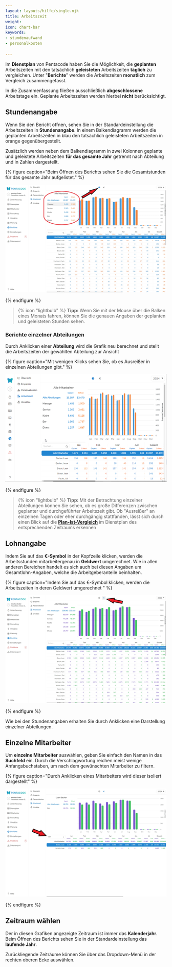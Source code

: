 ```yaml
---
layout: layouts/hilfe/single.njk
title: Arbeitszeit
weight: 
icon: chart-bar
keywords:
- stundenaufwand
- personalkosten

---
```

Im **Dienstplan** von Pentacode haben Sie die Möglichkeit, die **geplanten** Arbeitszeiten mit den tatsächlich **geleisteten** Arbeitszeiten **täglich** zu vergleichen. Unter "**Berichte**" werden die Arbeitszeiten **monatlich** zum Vergleich zusammengefasst.

In die Zusammenfassung fließen ausschließlich **abgeschlossene** Arbeitstage ein. Geplante Arbeitszeiten werden hierbei **nicht** berücksichtigt.

## Stundenangabe

Wenn Sie den Bericht öffnen, sehen Sie in der Standardeinstellung die Arbeitszeiten in **Stundenangabe**. In einem Balkendiagramm werden die geplanten Arbeitszeiten in blau den tatsächlich geleisteten Arbeitszeiten in orange gegenübergestellt. 

Zusätzlich werden neben dem Balkendiagramm in zwei Kolonnen geplante und geleistete Arbeitszeiten **für das gesamte Jahr** getrennt nach Abteilung und in Zahlen dargestellt.

{% figure caption="Beim Öffnen des Berichts sehen Sie die Gesamtstunden für das gesamte Jahr aufgelistet." %}

<img src="bericht_gesamtstunden.webp"/>

{% endfigure %}

> {% icon "lightbulb" %} **Tipp:** Wenn Sie mit der Mouse über die Balken eines Monats fahren, können Sie die genauen Angaben der geplanten und geleisteten Stunden sehen.

### Berichte einzelner Abteilungen

Durch Anklicken einer **Abteilung** wird die Grafik neu berechnet und stellt die Arbeitszeiten der gewählten Abteilung zur Ansicht

{% figure caption="Mit wenigen Klicks sehen Sie, ob es Ausreißer in einzelnen Abteilungen gibt." %}

<img src="bericht_abteilung.gif"/>

{% endfigure %}

> {% icon "lightbulb" %} **Tipp:** Mit der Betrachtung einzelner Abteilungen können Sie sehen, ob es große Differenzen zwischen geplanter und durchgeführter Arbeitszeit gibt. Ob "Ausreißer" an einzelnen Tagen oder eher durchgängig stattfanden, lässt sich durch einen Blick auf die [**Plan-Ist-Vergleich**](/hilfe/handbuch/dienstplan/plan-ist-vergleich/) im Dienstplan des entsprechenden Zeitraums erkennen

## Lohnangabe

Indem Sie auf das **€-Symbol** in der Kopfzeile klicken, werden die Arbeitsstunden mitarbeitergenau in **Geldwert** umgerechnet. Wie in allen anderen Bereichen handelt es sich auch bei diesen Angaben um Gesamtlohn-Angaben, welche die Arbeitgeberanteile beinhalten.

{% figure caption="Indem Sie auf das €-Symbol klicken, werden die Arbeitszeiten in deren Geldwert umgerechnet " %}

<img src="bericht_lohn.webp"/>

{% endfigure %}

Wie bei den Stundenangaben erhalten Sie durch Anklicken eine Darstellung einzelner Abteilungen.

## Einzelne Mitarbeiter

Um **einzelne Mitarbeiter** auswählen, geben Sie einfach den Namen in das **Suchfeld** ein. Durch die Verschlagwortung reichen meist wenige Anfangsbuchstaben, um nach dem gewünschten Mitarbeiter zu filtern.

{% figure caption="Durch Anklicken eines Mitarbeiters wird dieser isoliert dargestellt" %}

<img src="bericht_mitarbeiter.webp"/>

{% endfigure %}

## Zeitraum wählen

Der in diesen Grafiken angezeigte Zeitraum ist immer das **Kalenderjahr**. Beim Öffnen des Berichts sehen Sie in der Standardeinstellung das **laufende Jahr**. 

Zurückliegende Zeiträume können Sie über das Dropdown-Menü in der rechten oberen Ecke auswählen. 

